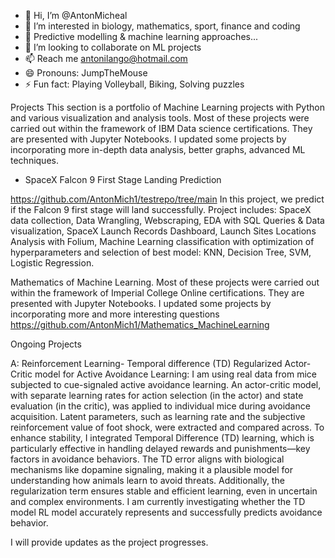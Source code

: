 - 👋 Hi, I’m @AntonMicheal
- 👀 I’m interested in biology, mathematics, sport, finance and coding
- 🌱 Predictive modelling & machine learning approaches...
- 💞️ I’m looking to collaborate on ML projects
- 📫 Reach me antonilango@hotmail.com
- 😄 Pronouns: JumpTheMouse
- ⚡ Fun fact: Playing Volleyball, Biking, Solving puzzles

<!---
AntonMich1/AntonMich1 is a ✨ special ✨ repository because its `README.md` (this file) appears on your GitHub profile.
You can click the Preview link to take a look at your changes.
--->
Projects
This section is a portfolio of Machine Learning projects with Python and various visualization and analysis tools. Most of these projects were carried out within the framework of IBM Data science certifications. They are presented with Jupyter Notebooks. I updated some projects by incorporating more in-depth data analysis, better graphs, advanced ML techniques.
* SpaceX Falcon 9 First Stage Landing Prediction
  
https://github.com/AntonMich1/testrepo/tree/main
In this project, we predict if the Falcon 9 first stage will land successfully. Project includes: SpaceX data collection, Data Wrangling, Webscraping, EDA with SQL Queries & Data visualization, SpaceX Launch Records Dashboard, Launch Sites Locations Analysis with Folium, Machine Learning classification with optimization of hyperparameters and selection of best model: KNN, Decision Tree, SVM, Logistic Regression.

Mathematics of Machine Learning. Most of these projects were carried out within the framework of Imperial College Online certifications. They are presented with Jupyter Notebooks. I updated some projects by incorporating more and more interesting questions
https://github.com/AntonMich1/Mathematics_MachineLearning

Ongoing Projects

A: Reinforcement Learning- Temporal difference (TD) Regularized Actor-Critic model for Active Avoidance Learning:
I am using real data from mice subjected to cue-signaled active avoidance learning. An actor-critic model, with separate learning rates for action selection (in the actor) and state evaluation (in the critic), was applied to individual mice during avoidance acquisition. Latent parameters, such as learning rate and the subjective reinforcement value of foot shock, were extracted and compared across. To enhance stability, I integrated Temporal Difference (TD) learning, which is particularly effective in handling delayed rewards and punishments—key factors in avoidance behaviors. The TD error aligns with biological mechanisms like dopamine signaling, making it a plausible model for understanding how animals learn to avoid threats. Additionally, the regularization term ensures stable and efficient learning, even in uncertain and complex environments.  I am currently investigating whether the TD model RL model accurately represents and successfully predicts avoidance behavior.

I will provide updates as the project progresses.



